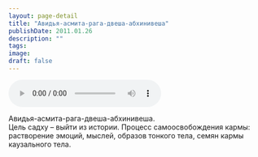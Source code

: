 ```yaml
---
layout: page-detail
title: "Авидья-асмита-рага-двеша-абхинивеша"
publishDate: 2011.01.26
description: ""
tags:
image:
draft: false
---
```


<audio title="2011.01.26 - Авидья-асмита-рага-двеша-абхинивеша.mp3" src="https://filer-api.advayta.org/v1.0/public/files/73425" controls=""></audio>

 Авидья-асмита-рага-двеша-абхинивеша.  
 Цель садху – выйти из истории. Процесс самоосвобождения кармы:  
 растворение эмоций, мыслей, образов тонкого тела, семян кармы каузального тела.  

  
